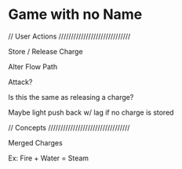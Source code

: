 # Game with no Name

// User Actions /////////////////////////////

Store / Release Charge

Alter Flow Path

Attack?

  Is this the same as releasing a charge?
  
  Maybe light push back w/ lag if no charge is stored



// Concepts /////////////////////////////////

Merged Charges

  Ex: Fire + Water = Steam
